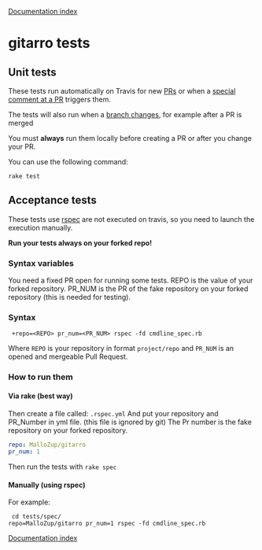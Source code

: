 [Documentation index](../README.md#documentation)

# gitarro tests

## Unit tests

These tests run automatically on Travis for new [PRs](https://travis-ci.org/openSUSE/gitarro/pull_requests) or when a [special comment at a PR](ADVANCED.md#retriggering-a-specific-test) triggers them.

The tests will also run when a [branch changes](https://travis-ci.org/openSUSE/gitarro/branches), for example after a PR is merged

You must **always** run them locally before creating a PR or after you change your PR.

You can use the following command:

```console
rake test
```

## Acceptance tests

These tests use [rspec](http://rspec.info/) are not executed on travis, so you need to launch the execution manually.

**Run your tests always on your forked repo!**

### Syntax variables

You need a fixed PR open for running some tests.
REPO is the value of your forked repository.
PR_NUM is the PR of the fake repository on your forked repository (this is needed for testing).

### Syntax

```shell
 +repo=<REPO> pr_num=<PR_NUM> rspec -fd cmdline_spec.rb
```

Where `REPO` is your repository in format `project/repo` and `PR_NUM` is an opened and mergeable Pull Request.


### How to run them

#### Via rake (best way)

Then create a file called: `.rspec.yml`
And put your repository and PR_Number in yml file. (this file is ignored by git)
The Pr number is the fake repository on your forked repository.

```yaml
repo: MalloZup/gitarro
pr_num: 1
```

Then run the tests with
`rake spec`

#### Manually (using rspec)

For example:

```console
 cd tests/spec/
repo=MalloZup/gitarro pr_num=1 rspec -fd cmdline_spec.rb
```

[Documentation index](../README.md#documentation)
